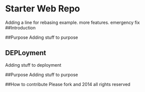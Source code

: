 # Starter Web Repo
Adding a line for rebasing example. more features. emergency fix
##Introduction

##Purpose
Adding stuff to purpose
## DEPLoyment

Adding stuff to deployment

##Purpose
Adding stuff to purpose

##How to contribute
Please fork and 
2014 all rights reserved